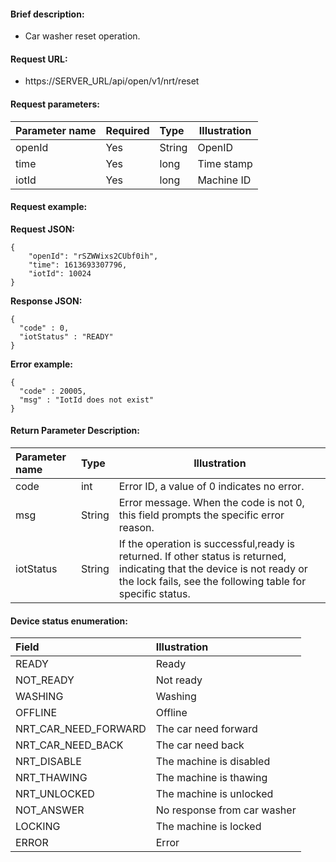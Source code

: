 #### Brief description:

- Car washer reset operation.



#### Request URL:

- https://SERVER_URL/api/open/v1/nrt/reset

#### Request parameters:

|Parameter name|Required|Type|Illustration|
|:----    |:---|:----- |-----   |
|openId |Yes  |String |OpenID   |
|time|Yes  |long |Time stamp   |
|iotId |Yes  |long | Machine ID    |

#### Request example:

**Request JSON:**

```
{
	"openId": "rSZWWixs2CUbf0ih",
	"time": 1613693307796,
	"iotId": 10024
}
```

**Response JSON:**

```
{
  "code" : 0,
  "iotStatus" : "READY"
}
```

**Error example:**

```
{
  "code" : 20005,
  "msg" : "IotId does not exist"
}
```

#### Return Parameter Description:

|Parameter name|Type|Illustration|
|:-----  |:-----|-----                           |
|code |int   |Error ID, a value of 0 indicates no error.  |
|msg |String   |Error message. When the code is not 0, this field prompts the specific error reason.|
|iotStatus |String   |If the operation is successful,ready is returned. If other status is returned, indicating that the device is not ready or the lock fails, see the following table for specific status.|

#### Device status enumeration:

|Field| Illustration                |
|:-----  |:----------------------------|
|READY    | Ready                       |
|NOT_READY    | Not ready                   |
|WASHING    | Washing                     |
|OFFLINE    | Offline                     |
|NRT_CAR_NEED_FORWARD    | The car need forward        |
|NRT_CAR_NEED_BACK    | The car need back           |
|NRT_DISABLE    | The machine is disabled     |
|NRT_THAWING    | The machine is thawing      |
|NRT_UNLOCKED    | The machine is unlocked     |
|NOT_ANSWER    | No response from car washer |
|LOCKING    | The machine is locked       |
|ERROR    | Error                       |